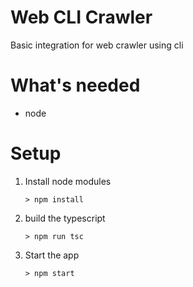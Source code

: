 # Web CLI Crawler
Basic integration for web crawler using cli

# What's needed

- node

# Setup

1. Install node modules
    ```
    > npm install
    ```
2. build the typescript

    ```
    > npm run tsc
    ```

3. Start the app
    ```
    > npm start
    ```
